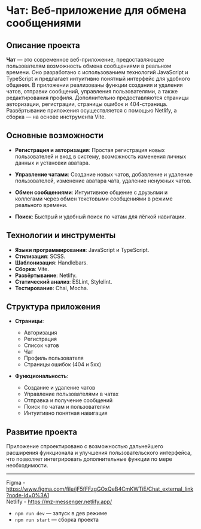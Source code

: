 # Чат: Веб-приложение для обмена сообщениями

## Описание проекта

**Чат** — это современное веб-приложение, предоставляющее пользователям возможность обмена сообщениями в реальном времени. Оно разработано с использованием технологий JavaScript и TypeScript и предлагает интуитивно понятный интерфейс для удобного общения. В приложении реализованы функции создания и удаления чатов, отправки сообщений, управления пользователями, а также редактирования профиля. Дополнительно предоставляются страницы авторизации, регистрации, страницы ошибок и 404-страница. Развёртывание приложения осуществляется с помощью Netlify, а сборка — на основе инструмента Vite.

## Основные возможности

- **Регистрация и авторизация**: Простая регистрация новых пользователей и вход в систему, возможность изменения личных данных и установки аватара.
- **Управление чатами**: Создание новых чатов, добавление и удаление пользователей, изменение аватара чата, удаление ненужных чатов.

- **Обмен сообщениями**: Интуитивное общение с друзьями и коллегами через обмен текстовыми сообщениями в режиме реального времени.

- **Поиск**: Быстрый и удобный поиск по чатам для лёгкой навигации.

## Технологии и инструменты

- **Языки программирования**: JavaScript и TypeScript.
- **Стилизация**: SCSS.
- **Шаблонизация**: Handlebars.
- **Сборка**: Vite.
- **Развёртывание**: Netlify.
- **Статический анализ**: ESLint, Stylelint.
- **Тестирование**: Chai, Mocha.

## Структура приложения

- **Страницы**:

  - Авторизация
  - Регистрация
  - Список чатов
  - Чат
  - Профиль пользователя
  - Страницы ошибок (404 и 5xx)

- **Функциональность**:
  - Создание и удаление чатов
  - Управление пользователями в чатах
  - Отправка и получение сообщений
  - Поиск по чатам и пользователям
  - Интуитивно понятная навигация

## Развитие проекта

Приложение спроектировано с возможностью дальнейшего расширения функционала и улучшения пользовательского интерфейса, что позволяет интегрировать дополнительные функции по мере необходимости.

---

Figma - https://www.figma.com/file/jF5fFFzgGOxQeB4CmKWTiE/Chat_external_link?node-id=0%3A1  
Netlify - https://mz-messenger.netlify.app/

- `npm run dev` — запуск в дев режиме
- `npm run start` — сборка проекта
